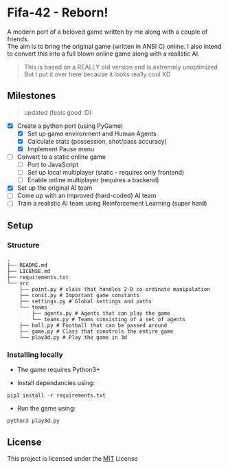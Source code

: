 # Fifa-42 - Reborn!
A modern port of a beloved game written by me along with a couple of friends.  
The aim is to bring the original game (written in ANSI C) online.
I also intend to convert this into a full blown online game along with a realistic AI.

> This is based on a REALLY old version and is extremely unoptimized
> But I put it over here because it looks really cool XD
>

## Milestones
> updated (feels good :D)

- [x] Create a python port (using PyGame)
  - [x] Set up game environment and Human Agents
  - [x] Calculate stats (possession, shot/pass accuracy)
  - [x] Implement Pause menu
- [ ] Convert to a static online game
  - [ ] Port to JavaScript
  - [ ] Set up local multiplayer (static - requires only frontend)
  - [ ] Enable online multiplayer (requires a backend)
- [x] Set up the original AI team
- [ ] Come up with an improved (hard-coded) AI team
- [ ] Train a realistic AI team using Reinforcement Learning (super hard)

## Setup
### Structure
```terminal
.
├── README.md
├── LICENSE.md
├── requirements.txt
└── src
    ├── point.py # class that handles 2-D co-ordinate manipulation
    ├── const.py # Important game constants
    ├── settings.py # Global settings and paths
    └── teams
        ├── agents.py # Agents that can play the game
        └── teams.py # Teams consisting of a set of agents
    ├── ball.py # Football that can be passed around
    ├── game.py # Class that conotrols the entire game
    └── play3d.py # Play the game in 3d
```

### Installing locally
* The game requires Python3+  

* Install dependancies using:  
```terminal
pip3 install -r requirements.txt
```

* Run the game using:  
```terminal
python3 play3d.py
```

## License
This project is licensed under the [MIT](https://opensource.org/licenses/MIT) License
